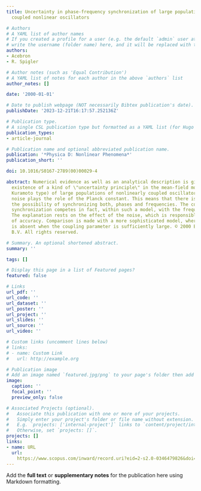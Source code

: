 ```yaml
---
title: Uncertainty in phase-frequency synchronization of large populations of globally
  coupled nonlinear oscillators

# Authors
# A YAML list of author names
# If you created a profile for a user (e.g. the default `admin` user at `content/authors/admin/`), 
# write the username (folder name) here, and it will be replaced with their full name and linked to their profile.
authors:
- Acebron
- R. Spigler

# Author notes (such as 'Equal Contribution')
# A YAML list of notes for each author in the above `authors` list
author_notes: []

date: '2000-01-01'

# Date to publish webpage (NOT necessarily Bibtex publication's date).
publishDate: '2023-12-21T16:17:57.252136Z'

# Publication type.
# A single CSL publication type but formatted as a YAML list (for Hugo requirements).
publication_types:
- article-journal

# Publication name and optional abbreviated publication name.
publication: '*Physica D: Nonlinear Phenomena*'
publication_short: ''

doi: 10.1016/S0167-2789(00)00029-4

abstract: Numerical evidence as well as an analytical description is given for the
  existence of a kind of \"uncertainty principle\" in the mean-field model (of the
  Kuramoto type) of large populations of nonlinearly coupled oscillators. Here the
  noise plays the role of the Planck constant. This means that there is a limit to
  the possibility of synchronizing both, phases and frequencies. The collective phase
  synchronization competes in fact, within such a model, with the frequency synchronization.
  The explanation rests on the effect of the noise, which is responsible for loss
  of accuracy. Comparison is made with a more sophisticated model, where such uncertainty
  is absent when the coupling parameter is sufficiently large. © 2000 Elsevier Science
  B.V. All rights reserved.

# Summary. An optional shortened abstract.
summary: ''

tags: []

# Display this page in a list of Featured pages?
featured: false

# Links
url_pdf: ''
url_code: ''
url_dataset: ''
url_poster: ''
url_project: ''
url_slides: ''
url_source: ''
url_video: ''

# Custom links (uncomment lines below)
# links:
# - name: Custom Link
#   url: http://example.org

# Publication image
# Add an image named `featured.jpg/png` to your page's folder then add a caption below.
image:
  caption: ''
  focal_point: ''
  preview_only: false

# Associated Projects (optional).
#   Associate this publication with one or more of your projects.
#   Simply enter your project's folder or file name without extension.
#   E.g. `projects: ['internal-project']` links to `content/project/internal-project/index.md`.
#   Otherwise, set `projects: []`.
projects: []
links:
- name: URL
  url: 
    https://www.scopus.com/inward/record.uri?eid=2-s2.0-0346479826&doi=10.1016%2fS0167-2789%2800%2900029-4&partnerID=40&md5=aea07955ace7135d6ec384be32ce5344
---
```


Add the **full text** or **supplementary notes** for the publication here using Markdown formatting.
